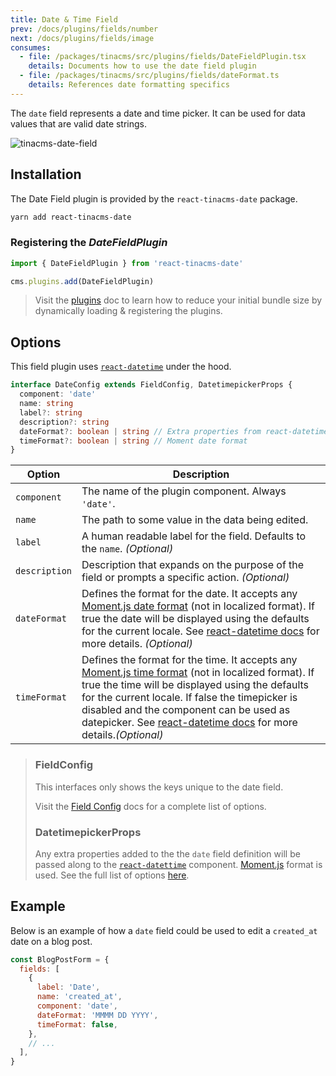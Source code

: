 ```yaml
---
title: Date & Time Field
prev: /docs/plugins/fields/number
next: /docs/plugins/fields/image
consumes:
  - file: /packages/tinacms/src/plugins/fields/DateFieldPlugin.tsx
    details: Documents how to use the date field plugin
  - file: /packages/tinacms/src/plugins/fields/dateFormat.ts
    details: References date formatting specifics
---
```


The `date` field represents a date and time picker. It can be used for data values that are valid date strings.

![tinacms-date-field](/img/fields/date.jpg)

## Installation

The Date Field plugin is provided by the `react-tinacms-date` package.

```bash
yarn add react-tinacms-date
```

### Registering the _DateFieldPlugin_

```ts
import { DateFieldPlugin } from 'react-tinacms-date'

cms.plugins.add(DateFieldPlugin)
```

> Visit the [plugins](/docs/cms/plugins) doc to learn how to reduce your initial bundle size by dynamically loading & registering the plugins.

## Options

This field plugin uses [`react-datetime`](https://www.npmjs.com/package/react-datetime) under the hood.

```typescript
interface DateConfig extends FieldConfig, DatetimepickerProps {
  component: 'date'
  name: string
  label?: string
  description?: string
  dateFormat?: boolean | string // Extra properties from react-datetime
  timeFormat?: boolean | string // Moment date format
}
```

| Option        | Description                                                                                                                                                                                                                                                                                                                                                                                                               |
| ------------- | ------------------------------------------------------------------------------------------------------------------------------------------------------------------------------------------------------------------------------------------------------------------------------------------------------------------------------------------------------------------------------------------------------------------------- |
| `component`   | The name of the plugin component. Always `'date'`.                                                                                                                                                                                                                                                                                                                                                                        |
| `name`        | The path to some value in the data being edited.                                                                                                                                                                                                                                                                                                                                                                          |
| `label`       | A human readable label for the field. Defaults to the `name`. _(Optional)_                                                                                                                                                                                                                                                                                                                                                |
| `description` | Description that expands on the purpose of the field or prompts a specific action. _(Optional)_                                                                                                                                                                                                                                                                                                                           |
| `dateFormat`  | Defines the format for the date. It accepts any [Moment.js date format](https://momentjs.com/docs/#/displaying/format/) (not in localized format). If true the date will be displayed using the defaults for the current locale. See [react-datetime docs](https://github.com/YouCanBookMe/react-datetime) for more details. _(Optional)_                                                                                 |
| `timeFormat`  | Defines the format for the time. It accepts any [Moment.js time format](https://momentjs.com/docs/#/displaying/format/) (not in localized format). If true the time will be displayed using the defaults for the current locale. If false the timepicker is disabled and the component can be used as datepicker. See [react-datetime docs](https://github.com/YouCanBookMe/react-datetime) for more details._(Optional)_ |

> ### FieldConfig
>
> This interfaces only shows the keys unique to the date field.
>
> Visit the [Field Config](/docs/plugins/fields) docs for a complete list of options.
>
> ### DatetimepickerProps
>
> Any extra properties added to the the `date` field definition will be passed along to the [`react-datettime`](https://www.npmjs.com/package/react-datetime) component. [Moment.js](https://momentjs.com/docs/#/displaying/format/) format is used. See the full list of options [here](https://www.npmjs.com/package/react-datetime#api).

## Example

Below is an example of how a `date` field could be used to edit a `created_at` date on a blog post.

```javascript
const BlogPostForm = {
  fields: [
    {
      label: 'Date',
      name: 'created_at',
      component: 'date',
      dateFormat: 'MMMM DD YYYY',
      timeFormat: false,
    },
    // ...
  ],
}
```
